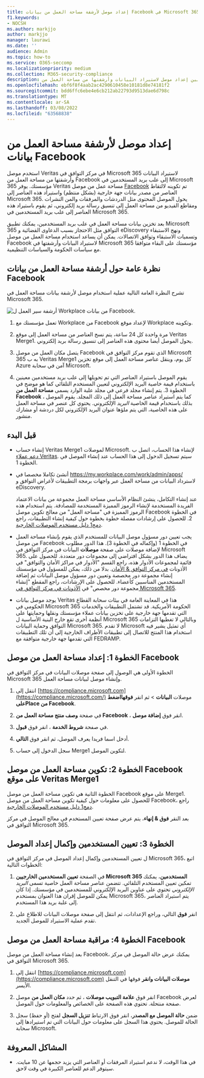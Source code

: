 ```yaml
---
title: إعداد موصل لأرشفة مساحة العمل من بيانات Facebook في Microsoft 365
f1.keywords:
- NOCSH
ms.author: markjjo
author: markjjo
manager: laurawi
ms.date: ''
audience: Admin
ms.topic: how-to
ms.service: O365-seccomp
ms.localizationpriority: medium
ms.collection: M365-security-compliance
description: يمكن للمسؤولين إعداد موصل لاستيراد البيانات وأرشفتها من مساحة العمل من Facebook، والتي يتم أرشفتها على موقع دمج1 في Veritas، إلى Microsoft 365. يتطلب إعداد موصل العمل مع Veritas يتيح لك هذا الموصل أرشفة البيانات من مصادر بيانات جهة خارجية في Microsoft 365 حتى تتمكن من استخدام ميزات التوافق مثل احتجاز قانوني والبحث في المحتوى ونهج الاستبقاء لإدارة بيانات جهة خارجية في مؤسستك.
ms.openlocfilehash: ebf6f8f4aab2ac4290610458e10181d8e74181f2
ms.sourcegitcommit: bdd6ffc6ebe4e6cb212ab22793d9513dae6d798c
ms.translationtype: MT
ms.contentlocale: ar-SA
ms.lasthandoff: 03/08/2022
ms.locfileid: "63568838"
---
```

# <a name="set-up-a-connector-to-archive-workplace-from-facebook-data"></a>إعداد موصل لأرشفة مساحة العمل من بيانات Facebook

استخدم موصل Veritas في مركز التوافق في Microsoft 365 لاستيراد البيانات وأرشفتها من مساحة العمل من Facebook إلى علب بريد المستخدمين في Microsoft 365 مؤسستك. يوفر Veritas مساحة عمل من موصل [Facebook](https://globanet.com/workplace/) تم تكوينه لالتقاط العناصر من مصدر بيانات جهة خارجية (بشكل منتظم) واستيراد هذه العناصر إلى Microsoft 365. يحول الموصل المحتوى مثل الدردشات والمرفقات والمن النشرات ومقاطع الفيديو من مساحة العمل إلى تنسيق رسالة بريد إلكتروني، ثم يقوم باستيراد هذه العناصر إلى علب بريد المستخدمين في Microsoft 365.

بعد تخزين بيانات مساحة العمل في علب بريد المستخدمين، يمكنك تطبيق Microsoft 365 التوافق مثل الاحتجاز بسبب الدعاوى القضائية و eDiscovery ونهج الاستبقاء وتسميات الاستبقاء وتوافق الاتصالات. يمكن أن يساعد استخدام مساحة العمل من موصل Facebook لاستيراد البيانات وأرشفتها في Microsoft 365 مؤسستك على البقاء متوافقا مع سياسات الحكومة والسياسات التنظيمية.

## <a name="overview-of-archiving-workplace-from-facebook-data"></a>نظرة عامة حول أرشفة مساحة العمل من بيانات Facebook

تشرح النظرة العامة التالية عملية استخدام موصل لأرشفة بيانات مساحة العمل في Microsoft 365.

![أرشفة سير العمل ل Workplace من بيانات Facebook.](../media/WorkplaceConnectorWorkflow.png)

1. تعمل مؤسستك مع Workplace من Facebook لإعداد موقع Workplace وتكوينه.

2. مرة واحدة كل 24 ساعة، يتم نسخ العناصر من مساحة العمل إلى موقع Veritas Merge1. يحول الموصل أيضا محتوى هذه العناصر إلى تنسيق رسالة بريد إلكتروني.

3. يتصل مكان العمل من موصل Facebook الذي تقوم مركز التوافق في Microsoft 365 به ب Veritas Merge1 كل يوم، وينقل عناصر مساحة العمل إلى موقع تخزين Azure آمن في سحابة Microsoft.

4. يقوم الموصل باستيراد العناصر التي تم تحويلها إلى علب بريد مستخدمين معينين باستخدام قيمة خاصية البريد  الإلكتروني لتعيين المستخدم التلقائي كما هو موضح في الخطوة 3. يتم إنشاء مجلد فرعي في مجلد علبة الوارد يسمى **مساحة العمل من Facebook** ، كما يتم استيراد عناصر مساحة العمل إلى ذلك المجلد. يقوم الموصل بذلك باستخدام قيمة الخاصية *البريد* الإلكتروني. يحتوي كل عنصر في مساحة العمل على هذه الخاصية، التي يتم ملؤها عنوان البريد الإلكتروني لكل دردشة أو مشارك منشور.

## <a name="before-you-begin"></a>قبل البدء

- إنشاء حساب Veritas Merge1 لموصلات Microsoft. لإنشاء هذا الحساب، اتصل ب [دعم عملاء Veritas](https://globanet.com/ms-connectors-contact). سيتم تسجيل الدخول إلى هذا الحساب عند إنشاء الموصل في الخطوة 1.

- أنشئ تكاملا مخصصا في https://my.workplace.com/work/admin/apps/ لاسترداد البيانات من مساحة العمل عبر واجهات برمجة التطبيقات لأغراض التوافق و eDiscovery.

   عند إنشاء التكامل، ينشئ النظام الأساسي مساحة العمل مجموعة من بيانات الاعتماد الفريدة المستخدمة لإنشاء الرموز المميزة المستخدمة للمصادقة. يتم استخدام هذه الرموز المميزة في "مساحة العمل" من معالج تكوين موصل Facebook في الخطوة 2. للحصول على إرشادات مفصلة خطوة بخطوة حول كيفية إنشاء التطبيقات، راجع [دمج1 دليل مستخدم الموصلات الخارجية](https://docs.ms.merge1.globanetportal.com/Merge1%20Third-Party%20Connectors%20Workplace%20from%20Facebook%20User%20Guide%20.pdf).

- يجب تعيين دور مسؤول موصل البيانات للمستخدم الذي يقوم بإنشاء مساحة العمل من موصل Facebook في الخطوة 1 (وإكماله في الخطوة 3). هذا الدور مطلوب لإضافة موصلات على صفحة **موصلات** البيانات في مركز التوافق في Microsoft 365. يضاف هذا الدور بشكل افتراضي إلى مجموعات دور متعددة. للحصول على قائمة لمجموعات الأدوار هذه، راجع القسم "الأدوار في مراكز الأمان والتوافق" في الأذونات [في مركز التوافق & الأمان](../security/office-365-security/permissions-in-the-security-and-compliance-center.md#roles-in-the-security--compliance-center). بدلا من ذلك، يمكن للمسؤول في مؤسستك إنشاء مجموعة دور مخصصة وتعيين دور مسؤول موصل البيانات ثم إضافة المستخدمين المناسبين كأعضاء. للحصول على الإرشادات، راجع المقطع "إنشاء مجموعة دور مخصص" في [الأذونات في مركز التوافق في Microsoft 365](microsoft-365-compliance-center-permissions.md#create-a-custom-role-group).

- يوجد موصل بيانات Veritas هذا في المعاينة العامة في بيئات سحابة القطاع الحكومي في Microsoft 365 الحكومة الأمريكية. قد تشتمل التطبيقات والخدمات التي تقدمها جهة خارجية على تخزين بيانات عملاء مؤسستك ونقلها وحمايتها على أنظمة أخرى تقع خارج البنية الأساسية ل Microsoft 365 وبالتالي لا تغطيها التزامات التوافق وحماية البيانات Microsoft 365. لا تقدم Microsoft أي تمثيل يشير فيه استخدام هذا المنتج للاتصال إلى تطبيقات  الأطراف الخارجية إلى أن تلك التطبيقات التي تقدمها جهة خارجية متوافقة مع FEDRAMP.

## <a name="step-1-set-up-the-workplace-from-facebook-connector"></a>الخطوة 1: إعداد مساحة العمل من موصل Facebook

الخطوة الأولى هي الوصول إلى صفحة موصلات البيانات في مركز التوافق في Microsoft 365 وإنشاء موصل لبيانات مساحة العمل.

1. انتقل إلى [https://compliance.microsoft.com](https://compliance.microsoft.com/) موصلات **البيانات** >  ثم انقر **فوقهااضغط علىPlace من Facebook**.

2. في صفحة **وصف منتج مساحة العمل من Facebook** ، انقر فوق **إضافة موصل**.

3. في صفحة **شروط الخدمة** ، انقر فوق **قبول**.

4. أدخل اسما فريدا يعرف الموصل، ثم انقر فوق **التالي**.

5. سجل الدخول إلى حساب Merge1 لتكوين الموصل.

## <a name="step-2-configure-the-workplace-from-facebook-connector-on-the-veritas-merge1-site"></a>الخطوة 2: تكوين مساحة العمل من موصل Facebook على موقع Veritas Merge1

الخطوة الثانية هي تكوين مساحة العمل من موصل Facebook على موقع Merge1. للحصول على معلومات حول كيفية تكوين مساحة العمل من موصل Facebook، راجع [دمج1 دليل مستخدم الموصلات الخارجية](https://docs.ms.merge1.globanetportal.com/Merge1%20Third-Party%20Connectors%20Workplace%20from%20Facebook%20User%20Guide%20.pdf).

بعد النقر **فوق & إنهاء**، يتم عرض صفحة تعيين المستخدم  في معالج الموصل في مركز التوافق في Microsoft 365.

## <a name="step-3-map-users-and-complete-the-connector-setup"></a>الخطوة 3: تعيين المستخدمين وإكمال إعداد الموصل

ل تعيين المستخدمين وإكمال إعداد الموصل في مركز التوافق في Microsoft 365، اتبع الخطوات التالية:

1. في الصفحة **تعيين المستخدمين الخارجيين Microsoft 365 المستخدمين**، يمكنك تمكين تعيين المستخدم التلقائي. تتضمن عناصر مساحة العمل خاصية تسمى *البريد الإلكتروني* تحتوي على عناوين البريد الإلكتروني للمستخدمين في مؤسستك. إذا كان يمكن للموصل إقران هذا العنوان بمستخدم Microsoft 365، يتم استيراد العناصر إلى علبة بريد هذا المستخدم.

2. انقر **فوق** التالي، وراجع الإعدادات، ثم انتقل إلى صفحة  موصلات البيانات للاطلاع على تقدم عملية الاستيراد للموصل الجديد.

## <a name="step-4-monitor-the-workplace-from-facebook-connector"></a>الخطوة 4: مراقبة مساحة العمل من موصل Facebook

بعد إنشاء مساحة العمل من موصل Facebook، يمكنك عرض حالة الموصل في مركز التوافق في Microsoft 365.

1. انتقل إلى [https://compliance.microsoft.com](https://compliance.microsoft.com) **موصلات البيانات وانقر** فوقها في التنقل الأيسر.

2. انقر فوق **علامة التبويب موصلات** ، ثم حدد **مكان العمل من** موصل Facebook لعرض صفحة منتحلة. تحتوي هذه الصفحة على الخصائص والمعلومات حول الموصل.

3. ضمن **حالة الموصل مع المصدر**، انقر فوق الارتباط **تنزيل السجل** لفتح (أو حفظ) سجل الحالة للموصل. يحتوي هذا السجل على معلومات حول البيانات التي تم استيرادها إلى سحابة Microsoft.

## <a name="known-issues"></a>المشاكل المعروفة

- في هذا الوقت، لا ندعم استيراد المرفقات أو العناصر التي يزيد حجمها عن 10 مبايت. سيتوفر الدعم للعناصر الكبيرة في وقت لاحق.